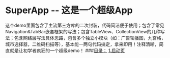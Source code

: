 # SuperApp -- 这是一个超级App
这个demo里面包含了主流第三方库的二次封装，代码简洁便于使用；包含了常见Navigation&TabBar嵌套框架的写法；包含TableView、CollectionView的几种写法；包含网络层写法具体思路，包含多个独立小模块（如：广告轮播图，九宫格，城市选择器，二维码扫描等），基本能一两句代码搞定，拿来即用！注释清晰，简直就是让初学者疯狂的一个超级demo！
###[目录：](https://github.com/Friends-Home/SuperApp/blob/master/SuperApp/Class/SP_MainVC/SP_MainVC.swift)
[1.启动页](https://github.com/Friends-Home/SuperApp/blob/master/SuperApp/ViewController.swift)
